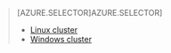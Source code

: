 > [AZURE.SELECTOR]AZURE.SELECTOR]
> 
> * [Linux cluster](../articles/hdinsight/hdinsight-hbase-tutorial-get-started-linux.md)
> * [Windows cluster](../articles/hdinsight/hdinsight-hbase-tutorial-get-started.md)
> 
> 
